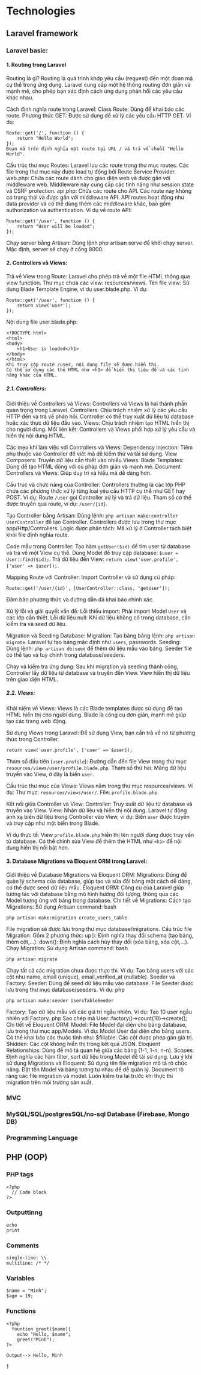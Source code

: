 # Technologies

## Laravel framework
### Laravel basic:
#### 1. Routing trong Laravel
Routing là gì?
Routing là quá trình khớp yêu cầu (request) đến một đoạn mã cụ thể trong ứng dụng. Laravel cung cấp một hệ thống routing đơn giản và mạnh mẽ, cho phép bạn xác định cách ứng dụng phản hồi các yêu cầu khác nhau.

Cách định nghĩa route trong Laravel:
Class Route: Dùng để khai báo các route.
Phương thức GET: Được sử dụng để xử lý các yêu cầu HTTP GET.
Ví dụ:
```
Route::get('/', function () {  
    return "Hello World";  
});  
Đoạn mã trên định nghĩa một route tại URL / và trả về chuỗi "Hello World".
```
Cấu trúc thư mục Routes:
Laravel lưu các route trong thư mục routes. Các file trong thư mục này được load tự động bởi Route Service Provider.
web.php: Chứa các route dành cho giao diện web và được gắn với middleware web. Middleware này cung cấp các tính năng như session state và CSRF protection.
api.php: Chứa các route cho API. Các route này không có trạng thái và được gắn với middleware API.
API routes hoạt động như data provider và có thể dùng thêm các middleware khác, bao gồm authorization và authentication.
Ví dụ về route API:
```
Route::get('/user', function () {  
    return "User will be loaded";  
});
```
Chạy server bằng Artisan:
Dùng lệnh php artisan serve để khởi chạy server. Mặc định, server sẽ chạy ở cổng 8000.

#### 2. Controllers và Views:
Trả về View trong Route:
Laravel cho phép trả về một file HTML thông qua view function.
Thư mục chứa các view: resources/views.
Tên file view: Sử dụng Blade Template Engine, ví dụ user.blade.php.
Ví dụ:
```
Route::get('/user', function () {  
    return view('user');  
});
```
Nội dung file user.blade.php:
```
<!DOCTYPE html>  
<html>  
<body>  
    <h1>User is loaded</h1>  
</body>  
</html>  
Khi truy cập route /user, nội dung file sẽ được hiển thị.
Có thể sử dụng các thẻ HTML như <h1> để hiển thị tiêu đề và các tính năng khác của HTML.
```


##### 2.1. Controllers:
Giới thiệu về Controllers và Views:
Controllers và Views là hai thành phần quan trọng trong Laravel.
Controllers: Chịu trách nhiệm xử lý các yêu cầu HTTP đến và trả về phản hồi. Controller có thể truy xuất dữ liệu từ database hoặc xác thực dữ liệu đầu vào.
Views: Chịu trách nhiệm tạo HTML hiển thị cho người dùng.
Mối liên kết: Controllers và Views phối hợp xử lý yêu cầu và hiển thị nội dung HTML.

Các mẹo khi làm việc với Controllers và Views:
Dependency Injection: Tiêm phụ thuộc vào Controller để viết mã dễ kiểm thử và tái sử dụng.
View Composers: Truyền dữ liệu cần thiết vào nhiều Views.
Blade Templates: Dùng để tạo HTML động với cú pháp đơn giản và mạnh mẽ.
Document Controllers và Views: Giúp duy trì và hiểu mã dễ dàng hơn.

Cấu trúc và chức năng của Controller:
Controllers thường là các lớp PHP chứa các phương thức xử lý từng loại yêu cầu HTTP cụ thể như GET hay POST.
Ví dụ:
Route ``` /user ``` gọi Controller xử lý và trả dữ liệu.
Tham số có thể được truyền qua route, ví dụ: ``` /user/{id} ```.

Tạo Controller bằng Artisan:
Dùng lệnh: ```php artisan make:controller UserController``` để tạo Controller.
Controllers được lưu trong thư mục app/Http/Controllers.
Logic được phân tách: Mã xử lý ở Controller tách biệt khỏi file định nghĩa route.

Code mẫu trong Controller:
Tạo hàm ```getUser($id)``` để tìm user từ database và trả về một View cụ thể.
Dùng Model để truy cập database: ```$user = User::find($id);```.
Trả dữ liệu đến View: ```return view('user.profile', ['user' => $user]);```.

Mapping Route với Controller:
Import Controller và sử dụng cú pháp:
```
Route::get('/user/{id}', [UserController::class, 'getUser']);
```
Đảm bảo phương thức và đường dẫn đã khai báo chính xác.

Xử lý lỗi và giải quyết vấn đề:
Lỗi thiếu import: Phải import Model ```User``` và các lớp cần thiết.
Lỗi dữ liệu null: Khi dữ liệu không có trong database, cần kiểm tra và seed dữ liệu.

Migration và Seeding Database:
Migration:
Tạo bảng bằng lệnh: ```php artisan migrate```.
Laravel tự tạo bảng mặc định như ```users```, passwords.
Seeding:
Dùng lệnh: ```php artisan db:seed``` để thêm dữ liệu mẫu vào bảng.
Seeder file có thể tạo và tuỳ chỉnh trong database/seeders.

Chạy và kiểm tra ứng dụng:
Sau khi migration và seeding thành công, Controller lấy dữ liệu từ database và truyền đến View.
View hiển thị dữ liệu trên giao diện HTML.


##### 2.2. Views:

Khái niệm về Views:
Views là các Blade templates được sử dụng để tạo HTML hiển thị cho người dùng.
Blade là công cụ đơn giản, mạnh mẽ giúp tạo các trang web động.

Sử dụng Views trong Laravel:
Để sử dụng View, bạn cần trả về nó từ phương thức trong Controller.
```
return view('user.profile', ['user' => $user]);
```
Tham số đầu tiên (```user.profile```): Đường dẫn đến file View trong thư mục ```resources/views/user/profile.blade.php```.
Tham số thứ hai: Mảng dữ liệu truyền vào View, ở đây là biến ```user```.

Cấu trúc thư mục của Views:
Views nằm trong thư mục resources/views.
Ví dụ:
Thư mục: ```resources/views/user/```.
File: ```profile.blade.php```.

Kết nối giữa Controller và View:
Controller: Truy xuất dữ liệu từ database và truyền vào View.
View: Nhận dữ liệu và hiển thị nội dung.
Laravel tự động ánh xạ biến dữ liệu trong Controller vào View, ví dụ: Biến ```user``` được truyền và truy cập như một biến trong Blade.

Ví dụ thực tế:
View ```profile.blade.php``` hiển thị tên người dùng được truy vấn từ database.
Có thể chỉnh sửa View để thêm thẻ HTML như ```<h1>``` để nội dung hiển thị nổi bật hơn.

#### 3. Database Migrations và Eloquent ORM trong Laravel:
Giới thiệu về Database Migrations và Eloquent ORM:
Migrations: Dùng để quản lý schema của database, giúp tạo và sửa đổi bảng một cách dễ dàng, có thể được seed dữ liệu mẫu.
Eloquent ORM: Công cụ của Laravel giúp tương tác với database bằng mô hình hướng đối tượng, thông qua các Model tương ứng với bảng trong database.
Chi tiết về Migrations:
Cách tạo Migrations:
Sử dụng Artisan command:
bash
```
php artisan make:migration create_users_table
```
File migration sẽ được lưu trong thư mục database/migrations.
Cấu trúc file Migration:
Gồm 2 phương thức:
up(): Định nghĩa thay đổi schema (tạo bảng, thêm cột,...).
down(): Định nghĩa cách hủy thay đổi (xóa bảng, xóa cột,...).
Chạy Migration:
Sử dụng Artisan command:
bash
```
php artisan migrate
```
Chạy tất cả các migration chưa được thực thi.
Ví dụ: Tạo bảng users với các cột như name, email (unique), email_verified_at (nullable).
Seeder và Factory:
Seeder: Dùng để seed dữ liệu mẫu vào database.
File Seeder được lưu trong thư mục database/seeders.
Ví dụ:
php
```
php artisan make:seeder UsersTableSeeder
```
Factory: Tạo dữ liệu mẫu với các giá trị ngẫu nhiên.
Ví dụ: Tạo 10 user ngẫu nhiên với Factory.
php
Sao chép mã
User::factory()->count(10)->create();
Chi tiết về Eloquent ORM:
Model:
File Model đại diện cho bảng database, lưu trong thư mục app/Models.
Ví dụ: Model User đại diện cho bảng users.
Có thể khai báo các thuộc tính như:
$fillable: Các cột được phép gán giá trị.
$hidden: Các cột không hiển thị trong kết quả JSON.
Eloquent Relationships: Dùng để mô tả quan hệ giữa các bảng (1-1, 1-n, n-n).
Scopes: Định nghĩa các hàm filter, sort dữ liệu trong Model để tái sử dụng.
Lưu ý khi sử dụng Migrations và Eloquent:
Sử dụng tên file migration mô tả rõ chức năng.
Đặt tên Model và bảng tương tự nhau để dễ quản lý.
Document rõ ràng các file migration và model.
Luôn kiểm tra lại trước khi thực thi migration trên môi trường sản xuất.

### MVC

### MySQL/SQL/postgresSQL/no-sql Database (Firebase, Mongo DB)

### Programming Language



## PHP (OOP)

### PHP tags
```
<?php
  // Code block
?>
```
### Outputtinng 
```
echo
print
```
### Comments
```
single-line: \\
multiline: /* */
```
### Variables
```
$name = "Minh";
$age = 19;
```
### Functions
```
<?php
  fountion greet($name){
    echo "Hello, $name";
    greet("Minh");
?>

Output--> Hello, Minh
```
1
